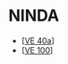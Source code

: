 # NINDA

* [[VE 40a]]
* [[VE 100]]


[//begin]: # "Autogenerated link references for markdown compatibility"
[VE 40a]: <VE 40a> "VE 40a"
[VE 100]: <VE 100> "VE 100"
[//end]: # "Autogenerated link references"